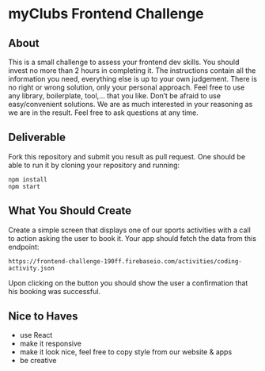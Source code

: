 # myClubs Frontend Challenge

## About

This is a small challenge to assess your frontend dev skills. You should invest no more than 2 hours in completing it. The instructions contain all the information you need, everything else is up to your own judgement. There is no right or wrong solution, only your personal approach. Feel free to use any library, boilerplate, tool,… that you like. Don’t be afraid to use easy/convenient solutions. We are as much interested in your reasoning as we are in the result. Feel free to ask questions at any time.

## Deliverable

Fork this repository and submit you result as pull request. One should be able to run it by cloning your repository and running:

```
npm install
npm start
```

## What You Should Create

Create a simple screen that displays one of our sports activities with a call to action asking the user to book it. Your app should fetch the data from this endpoint:

```
https://frontend-challenge-190ff.firebaseio.com/activities/coding-activity.json
```

Upon clicking on the button you should show the user a confirmation that his booking was successful.

## Nice to Haves

* use React
* make it responsive
* make it look nice, feel free to copy style from our website & apps
* be creative
